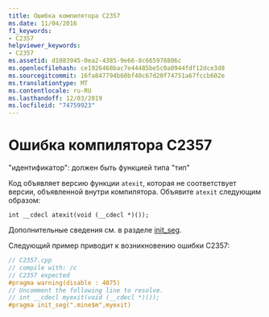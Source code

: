 ```yaml
---
title: Ошибка компилятора C2357
ms.date: 11/04/2016
f1_keywords:
- C2357
helpviewer_keywords:
- C2357
ms.assetid: d1083945-0ea2-4385-9e66-8c665978806c
ms.openlocfilehash: ce1926468bac7e44485be5c0a0944fdf12dce3d8
ms.sourcegitcommit: 16fa847794b60bf40c67d20f74751a67fccb602e
ms.translationtype: MT
ms.contentlocale: ru-RU
ms.lasthandoff: 12/03/2019
ms.locfileid: "74759923"
---
```

# <a name="compiler-error-c2357"></a>Ошибка компилятора C2357

"идентификатор": должен быть функцией типа "тип"

Код объявляет версию функции `atexit`, которая не соответствует версии, объявленной внутри компилятора. Объявите `atexit` следующим образом:

```
int __cdecl atexit(void (__cdecl *)());
```

Дополнительные сведения см. в разделе [init_seg](../../preprocessor/init-seg.md).

Следующий пример приводит к возникновению ошибки C2357:

```cpp
// C2357.cpp
// compile with: /c
// C2357 expected
#pragma warning(disable : 4075)
// Uncomment the following line to resolve.
// int __cdecl myexit(void (__cdecl *)());
#pragma init_seg(".mine$m",myexit)
```
